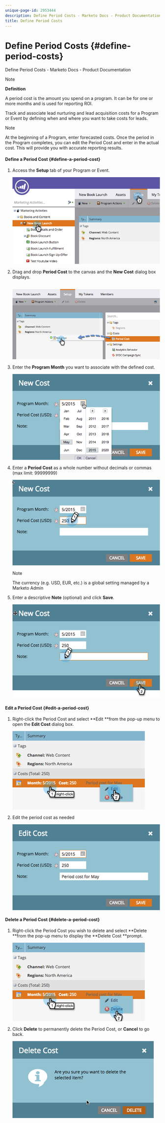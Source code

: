 ```yaml
---
unique-page-id: 2953444
description: Define Period Costs - Marketo Docs - Product Documentation
title: Define Period Costs
---
```


# Define Period Costs {#define-period-costs}

Define Period Costs - Marketo Docs - Product Documentation

>[!NOTE]
>
>**Definition**
>
>A period cost is the amount you spend on a program. It can be for one or more months and is used for reporting ROI.

Track and associate lead nurturing and lead acquisition costs for a Program or Event by defining when and where you want to take costs for leads. 

>[!NOTE]
>
>At the beginning of a Program, enter forecasted costs. Once the period in the Program completes, you can edit the Period Cost and enter in the actual cost. This will provide you with accurate reporting results.

#### Define a Period Cost {#define-a-period-cost}

1. Access the&nbsp;**Setup**&nbsp;tab of your Program or Event.

   ![](assets/image2015-4-24-11-3a13-3a27.png)

1. Drag and drop&nbsp;**Period Cost**&nbsp;to the canvas and the&nbsp;**New Cost**&nbsp;dialog box displays.

   &nbsp; ![](assets/image2015-4-24-16-3a31-3a15.png)

1. Enter the&nbsp;**Program Month**&nbsp;you want to associate with the defined cost.

   ![](assets/image2015-4-24-16-3a11-3a30.png)

1. Enter a&nbsp;**Period Cost**&nbsp;as a whole number without decimals or commas (max limit: 99999999)

   ![](assets/image2015-4-24-16-3a10-3a24.png)

   >[!NOTE]
   >
   >The currency (e.g. USD, EUR, etc.) is a global setting managed by a Marketo Admin

1. Enter a descriptive&nbsp;**Note**&nbsp;(optional) and click **Save**.

   ![](assets/image2015-4-24-16-3a21-3a16.png)

#### Edit a Period Cost {#edit-a-period-cost}

1. Right-click the Period Cost and select&nbsp;**Edit **from the pop-up menu to open the&nbsp;**Edit Cost**&nbsp;dialog box.

   ![](assets/image2015-4-24-16-3a26-3a29.png)

1. Edit the period cost as needed

   ![](assets/image2015-4-24-16-3a27-3a38.png)

#### Delete a Period Cost {#delete-a-period-cost}

1. Right-click the Period Cost you wish to delete and select&nbsp;**Delete **from the pop-up menu to display the&nbsp;**Delete Cost **prompt.

   ![](assets/image2015-4-24-16-3a33-3a32.png)

1. Click&nbsp;**Delete**&nbsp;to permanently delete the Period Cost, or **Cancel** to go back.

   ![](assets/image2015-4-24-16-3a34-3a38.png)

